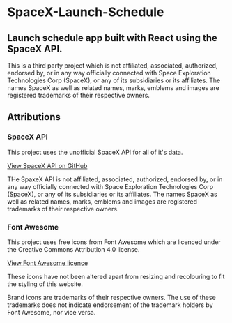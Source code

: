 # SpaceX-Launch-Schedule

## Launch schedule app built with React using the SpaceX API.

This is a third party project which is not affiliated, associated, authorized, endorsed by, or in any way officially connected with Space Exploration Technologies Corp (SpaceX), or any of its subsidiaries or its affiliates. The names SpaceX as well as related names, marks, emblems and images are registered trademarks of their respective owners.

## Attributions

### SpaceX API
This project uses the unofficial SpaceX API for all of it's data.

[View SpaceX API on GitHub](https://github.com/r-spacex/SpaceX-API)

THe SpaxeX API is not affiliated, associated, authorized, endorsed by, or in any way officially connected with Space Exploration Technologies Corp (SpaceX), or any of its subsidiaries or its affiliates. The names SpaceX as well as related names, marks, emblems and images are registered trademarks of their respective owners.

### Font Awesome
This project uses free icons from Font Awesome which are licenced under the Creative Commons Attribution 4.0 license.

[View Font Awesome licence](https://fontawesome.com/license)
 
These icons have not been altered apart from resizing and recolouring to fit the styling of this website.

Brand icons are trademarks of their respective owners. The use of these trademarks does not indicate endorsement of the trademark holders by Font Awesome, nor vice versa.
